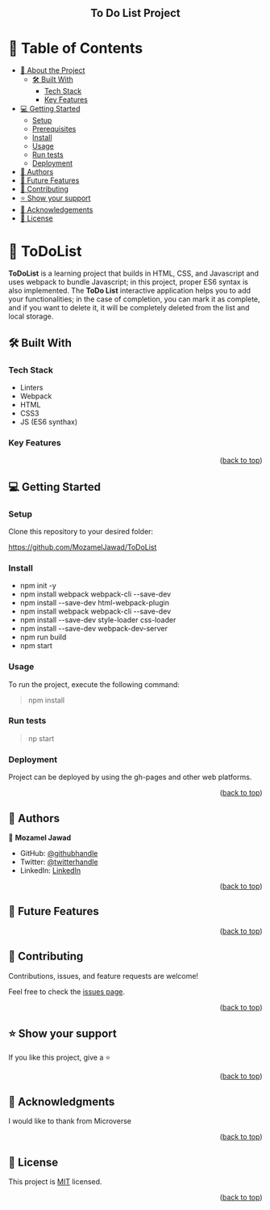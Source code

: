 
### <h2 align="center"><b>To Do List Project </b></h2>

<a name="readme-top"></a>

<!-- TABLE OF CONTENTS -->

# 📗 Table of Contents

- [📖 About the Project](#about-project)
  - [🛠 Built With](#built-with)
    - [Tech Stack](#tech-stack)
    - [Key Features](#key-features)
- [💻 Getting Started](#getting-started)
  - [Setup](#setup)
  - [Prerequisites](#prerequisites)
  - [Install](#install)
  - [Usage](#usage)
  - [Run tests](#run-tests)
  - [Deployment](#deployment)
- [👥 Authors](#authors)
- [🔭 Future Features](#future-features)
- [🤝 Contributing](#contributing)
- [⭐️ Show your support](#support)
- [🙏 Acknowledgements](#acknowledgements)
- [📝 License](#license)

<!-- PROJECT DESCRIPTION -->

# 📖 ToDoList <a name="about-project"></a>

**ToDoList** is a learning project that builds in HTML, CSS, and Javascript and uses webpack to bundle Javascript; in this project, proper ES6 syntax is also implemented.
The **ToDo List**  interactive application helps you to add your functionalities; in the case of completion, you can mark it as complete, and if you want to delete it, it will be completely deleted from the list and local storage.
## 🛠 Built With <a name="built-with"></a>

### Tech Stack <a name="tech-stack"></a>
<ul>
    <li>Linters</li>
    <li>Webpack</li>
    <li>HTML</li>
    <li>CSS3</li>
    <li>JS (ES6 synthax)</li>
</ul>

<!-- Features -->

### Key Features <a name="key-features"></a>

<p align="right">(<a href="#readme-top">back to top</a>)</p>

<!-- GETTING STARTED -->

## 💻 Getting Started <a name="getting-started"></a>

### Setup

Clone this repository to your desired folder:

https://github.com/MozamelJawad/ToDoList

### Install

<ul>
   <li>npm init -y </li>
   <li>npm install webpack webpack-cli --save-dev</li>
   <li>npm install --save-dev html-webpack-plugin</li>
   <li>npm install webpack webpack-cli --save-dev</li>
   <li>npm install --save-dev style-loader css-loader </li>
   <li>npm install --save-dev webpack-dev-server</li>
   <li>npm run build</li>
   <li>npm start </li>
</ul>

### Usage

To run the project, execute the following command:

> npm install

### Run tests

> np start

### Deployment

Project can be deployed by using the gh-pages and other web platforms.

<p align="right">(<a href="#readme-top">back to top</a>)</p>

<!-- AUTHORS -->

## 👥 Authors <a name="authors"></a>

👤 **Mozamel Jawad**

- GitHub: [@githubhandle](https://github.com/MozamelJawad)
- Twitter: [@twitterhandle](https://twitter.com/mozameljawad)
- LinkedIn: [LinkedIn](https://www.linkedin.com/in/mozamel-jawad-2b4421111/)

<p align="right">(<a href="#readme-top">back to top</a>)</p>

<!-- FUTURE FEATURES -->

## 🔭 Future Features <a name="future-features"></a>

<p align="right">(<a href="#readme-top">back to top</a>)</p>

<!-- CONTRIBUTING -->

## 🤝 Contributing <a name="contributing"></a>

Contributions, issues, and feature requests are welcome!

Feel free to check the [issues page](https://github.com/MozamelJawad/ToDoList/issues).

<p align="right">(<a href="#readme-top">back to top</a>)</p>

<!-- SUPPORT -->

## ⭐️ Show your support <a name="support"></a>

If you like this project, give a ⭐️

<p align="right">(<a href="#readme-top">back to top</a>)</p>

<!-- ACKNOWLEDGEMENTS -->

## 🙏 Acknowledgments <a name="acknowledgements"></a>

I would like to thank from Microverse

<p align="right">(<a href="#readme-top">back to top</a>)</p>

<!-- LICENSE -->

## 📝 License <a name="license"></a>

This project is [MIT](./LICENSE) licensed.

<p align="right">(<a href="#readme-top">back to top</a>)</p>
